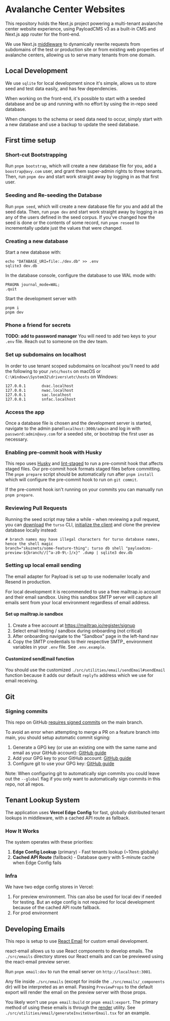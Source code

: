 # Avalanche Center Websites

This repository holds the Next.js project powering a multi-tenant avalanche center website experience, using PayloadCMS v3 as a built-in CMS and Next.js app router for the front-end.

We use Next.js [middleware](https://github.com/NWACus/web/blob/main/src/middleware.ts) to dynamically rewrite requests from subdomains of the test or production site or from existing web properties of avalanche centers, allowing us to serve many tenants from one domain.

## Local Development

We use `sqlite` for local development since it's simple, allows us to store seed and test data easily, and has few dependencies.

When working on the front-end, it's possible to start with a seeded database and be up and running with no effort by using the in-repo seed database.

When changes to the schema or seed data need to occur, simply start with a new database and use a backup to update the seed database.

## First time setup

### Short-cut Bootstrapping

Run `pnpm bootstrap`, which will create a new database file for you, add a `boostrap@avy.com` user, and grant them super-admin rights to three tenants. Then, run `pnpm dev` and start work straight away by logging in as that first user.

### Seeding and Re-seeding the Database

Run `pnpm seed`, which will create a new database file for you and add all the seed data. Then, run `pnpm dev` and start work straight away by logging in as any of the users defined in the seed corpus. If you've changed how the seed is done or the contents of some record, run `pnpm reseed` to incrementally update just the values that were changed.

### Creating a new database

Start a new database with:

```shell
echo "DATABASE_URI=file:./dev.db" >> .env
sqlite3 dev.db
```

In the database console, configure the database to use WAL mode with:

```sqlite
PRAGMA journal_mode=WAL;
.quit
```

Start the development server with

```shell
pnpm i
pnpm dev
```

### Phone a friend for secrets

**TODO: add to password manager**
You will need to add two keys to your `.env` file. Reach out to someone on the dev team.

### Set up subdomains on localhost

In order to use tenant scoped subdomains on localhost you'll need to add the following to your `/etc/hosts` on macOS or `C:\Windows\System32\drivers\etc\hosts` on Windows:

```
127.0.0.1       dvac.localhost
127.0.0.1       nwac.localhost
127.0.0.1       sac.localhost
127.0.0.1       snfac.localhost
```

### Access the app

Once a database file is chosen and the development server is started, navigate to the admin panel`localhost:3000/admin` and log in with `password:admin@avy.com` for a seeded site, or bootstrap the first user as necessary.

### Enabling pre-commit hook with Husky

This repo uses [Husky](https://typicode.github.io/husky/) and [lint-staged](https://github.com/lint-staged/lint-staged) to run a pre-commit hook that affects staged files. Our pre-commit hook formats staged files before committing. The `pnpm prepare` script should be automatically run after `pnpm install` which will configure the pre-commit hook to run on `git commit`.

If the pre-commit hook isn't running on your commits you can manually run `pnpm prepare`.

### Reviewing Pull Requests

Running the seed script may take a while - when reviewing a pull request, you can [download](https://docs.turso.tech/cli/installation) the `turso` CLI, [initialize the client](https://docs.turso.tech/cli/introduction) and clone the preview database locally instead:

```shell
# branch names may have illegal characters for turso database names, hence the shell magic
branch="skuznets/some-feature-thing"; turso db shell "payloadcms-preview-${branch//[^a-z0-9\-]/x}" .dump | sqlite3 dev.db
```

### Setting up local email sending

The email adapter for Payload is set up to use nodemailer locally and Resend in production.

For local development it is recommended to use a free mailtrap.io account and their email sandbox. Using this sandbox SMTP server will capture all emails sent from your local environment regardless of email address.

#### Set up mailtrap.io sandbox

1. Create a free account at https://mailtrap.io/register/signup
2. Select email testing / sandbox during onboarding (not critical)
3. After onboarding navigate to the "Sandbox" page in the left-hand nav
4. Copy the SMTP credentials to their respective SMTP\_ environment variables in your `.env` file. See `.env.example`.

#### Customized sendEmail function

You should use the customized `./src/utilities/email/sendEmail#sendEmail` function because it adds our default `replyTo` address which we use for email receiving.

## Git

### Signing commits

This repo on GitHub [requires signed commits](https://docs.github.com/en/repositories/configuring-branches-and-merges-in-your-repository/managing-protected-branches/about-protected-branches) on the main branch.

To avoid an error when attempting to merge a PR on a feature branch into main, you should setup automatic commit signing:

1. Generate a GPG key (or use an existing one with the same name and email as your GitHub account): [GitHub guide](https://docs.github.com/en/authentication/managing-commit-signature-verification/generating-a-new-gpg-key)
2. Add your GPG key to your GitHub account: [GitHub guide](https://docs.github.com/en/authentication/managing-commit-signature-verification/adding-a-gpg-key-to-your-github-account)
3. Configure git to use your GPG key: [GitHub guide](https://docs.github.com/en/authentication/managing-commit-signature-verification/telling-git-about-your-signing-key#telling-git-about-your-gpg-key)

Note: When configuring git to automatically sign commits you could leave out the `--global` flag if you only want to automatically sign commits in this repo, not all repos.

## Tenant Lookup System

The application uses **Vercel Edge Config** for fast, globally distributed tenant lookups in middleware, with a cached API route as fallback.

### How It Works

The system operates with these priorities:

1. **Edge Config Lookup** (primary) - Fast tenants lookup (~10ms globally)
2. **Cached API Route** (fallback) - Database query with 5-minute cache when Edge Config fails

### Infra

We have two edge config stores in Vercel:

1. For preview environment. This can also be used for local dev if needed for testing. But an edge config is not required for local development because of the cached API route fallback.
2. For prod environment

## Developing Emails

This repo is setup to use [React Email](https://react.email/) for custom email development.

react-email allows us to use React components to develop emails. The `./src/emails` directory stores our React emails and can be previewed using the react-email preview server.

Run `pnpm email:dev` to run the email server on `http://localhost:3001`.

Any file inside `./src/emails` (except for inside the `./src/emails/_components` dir) will be interpreted as an email. Passing `PreviewProps` to the default export will render the email on the preview server with those props.

You likely won't use `pnpm email:build` or `pnpm email:export`. The primary method of using these emails is through the [render](https://react.email/docs/utilities/render) utility. See `./src/utilities/email/generateInviteUserEmail.tsx` for an example.
